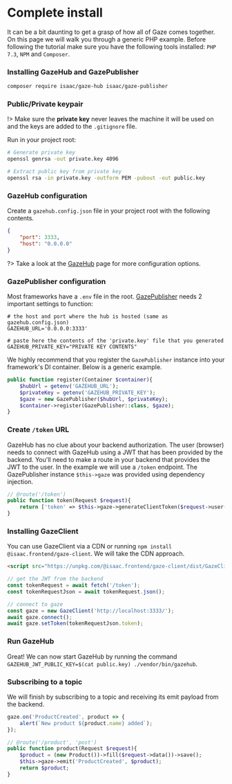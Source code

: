 # Complete install

It can be a bit daunting to get a grasp of how all of Gaze comes together. On this page we will walk you through a generic PHP example. Before following the tutorial make sure you have the following tools installed: `PHP 7.3`, `NPM` and `Composer`.

### Installing GazeHub and GazePublisher
```bash
composer require isaac/gaze-hub isaac/gaze-publisher
```

### Public/Private keypair

!> Make sure the **private key** never leaves the machine it will be used on and the keys are added to the `.gitignore` file.

Run in your project root:
```bash
# Generate private key
openssl genrsa -out private.key 4096

# Extract public key from private key
openssl rsa -in private.key -outform PEM -pubout -out public.key
```

### GazeHub configuration
Create a `gazehub.config.json` file in your project root with the following contents.
```json
{
    "port": 3333,
    "host": "0.0.0.0"
}
```

?> Take a look at the [GazeHub](gazehub) page for more configuration options.

### GazePublisher configuration

Most frameworks have a `.env` file in the root.
[GazePublisher](gazepublisher) needs 2 important settings to function:

```env
# the host and port where the hub is hosted (same as gazehub.config.json)
GAZEHUB_URL='0.0.0.0:3333'

# paste here the contents of the 'private.key' file that you generated
GAZEHUB_PRIVATE_KEY="PRIVATE KEY CONTENTS"
```

We highly recommend that you register the `GazePublisher` instance into your framework's DI container. Below is a generic example.

```php
public function register(Container $container){
    $hubUrl = getenv('GAZEHUB_URL');
    $privateKey = getenv('GAZEHUB_PRIVATE_KEY');
    $gaze = new GazePublisher($hubUrl, $privateKey);
    $container->register(GazePublisher::class, $gaze);
}
```

### Create `/token` URL

GazeHub has no clue about your backend authorization. The user (browser) needs to connect with GazeHub using a JWT that has been provided by the backend. You'll need to make a route in your backend that provides the JWT to the user. In the example we will use a `/token` endpoint. The GazePublisher instance `$this->gaze` was provided using dependency injection.

```php
// @route('/token')
public function token(Request $request){
    return ['token' => $this->gaze->generateClientToken($request->user()->getRoles())];
}
```

### Installing GazeClient

You can use GazeClient via a CDN or running `npm install @isaac.frontend/gaze-client`. We will take the CDN approach.

```html
<script src="https://unpkg.com/@isaac.frontend/gaze-client/dist/GazeClient.js"></script>
```

```js
// get the JWT from the backend
const tokenRequest = await fetch('/token');
const tokenRequestJson = await tokenRequest.json();

// connect to gaze
const gaze = new GazeClient('http://localhost:3333/');
await gaze.connect();
await gaze.setToken(tokenRequestJson.token);
```

### Run GazeHub

Great! We can now start GazeHub by running the command `GAZEHUB_JWT_PUBLIC_KEY=$(cat public.key) ./vendor/bin/gazehub`.

### Subscribing to a topic

We will finish by subscribing to a topic and receiving its emit payload from the backend.

```js
gaze.on('ProductCreated', product => {
    alert(`New product ${product.name} added`);
});
```

```php
// @route('/product', 'post')
public function product(Request $request){
    $product = (new Product())->fill($request->data())->save();
    $this->gaze->emit('ProductCreated', $product);
    return $product;
}
```
